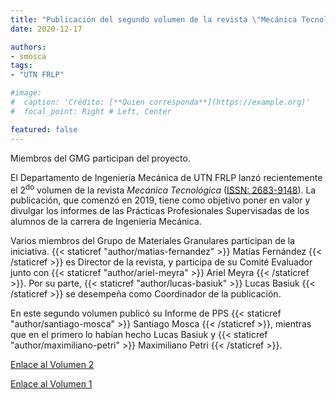 ```yaml
---
title: "Publicación del segundo volumen de la revista \"Mecánica Tecnológica\""
date: 2020-12-17

authors:
- smosca
tags:
- "UTN FRLP"

#image:
#  caption: 'Crédito: [**Quien corresponda**](https://example.org)'
#  focal_point: Right # Left, Center

featured: false
---
```


Miembros del GMG participan del proyecto.

<!--more-->

El Departamento de Ingeniería Mecánica de UTN FRLP lanzó recientemente el
2<sup>do</sup> volumen de la revista *Mecánica Tecnológica* ([ISSN: 2683-9148][1]). La
publicación, que comenzó en 2019, tiene como objetivo poner en valor y divulgar los
informes de las Prácticas Profesionales Supervisadas de los alumnos de la carrera de
Ingeniería Mecánica.

[1]: https://portal.issn.org/resource/ISSN/2683-9148#

Varios miembros del Grupo de Materiales Granulares participan de la iniciativa.
{{< staticref "author/matias-fernandez" >}} Matías Fernández {{< /staticref >}} es
Director de la revista, y participa de su Comité Evaluador junto con
{{< staticref "author/ariel-meyra" >}} Ariel Meyra {{< /staticref >}}. Por su parte,
{{< staticref "author/lucas-basiuk" >}} Lucas Basiuk {{< /staticref >}} se desempeña
como Coordinador de la publicación.

En este segundo volumen publicó su Informe de PPS
{{< staticref "author/santiago-mosca" >}} Santiago Mosca {{< /staticref >}}, mientras que
en el primero lo habían hecho Lucas Basiuk y
{{< staticref "author/maximiliano-petri" >}} Maximiliano Petri {{< /staticref >}}.

[Enlace al Volumen 2](https://www.frlp.utn.edu.ar/sites/default/files/Revista%20Mec%C3%A1nica%20Tecnol%C3%B3gica%20Volumen2.pdf)

[Enlace al Volumen 1](https://www.frlp.utn.edu.ar/sites/default/files/Mec%C3%A1nica%20Tecnol%C3%B3gicaV1_compressed%20(1).pdf)

